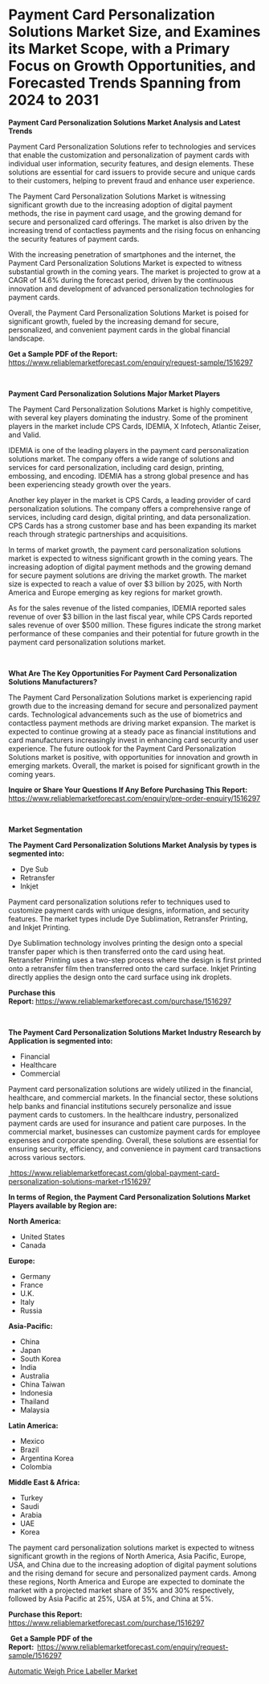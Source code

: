 <p><h1>Payment Card Personalization Solutions Market Size, and Examines its Market Scope, with a Primary Focus on Growth Opportunities, and Forecasted Trends Spanning from 2024 to 2031</h1></p><p><strong>Payment Card Personalization Solutions Market Analysis and Latest Trends</strong></p>
<p><p>Payment Card Personalization Solutions refer to technologies and services that enable the customization and personalization of payment cards with individual user information, security features, and design elements. These solutions are essential for card issuers to provide secure and unique cards to their customers, helping to prevent fraud and enhance user experience.</p><p>The Payment Card Personalization Solutions Market is witnessing significant growth due to the increasing adoption of digital payment methods, the rise in payment card usage, and the growing demand for secure and personalized card offerings. The market is also driven by the increasing trend of contactless payments and the rising focus on enhancing the security features of payment cards.</p><p>With the increasing penetration of smartphones and the internet, the Payment Card Personalization Solutions Market is expected to witness substantial growth in the coming years. The market is projected to grow at a CAGR of 14.6% during the forecast period, driven by the continuous innovation and development of advanced personalization technologies for payment cards.</p><p>Overall, the Payment Card Personalization Solutions Market is poised for significant growth, fueled by the increasing demand for secure, personalized, and convenient payment cards in the global financial landscape.</p></p>
<p><strong>Get a Sample PDF of the Report:&nbsp;</strong> <a href="https://www.reliablemarketforecast.com/enquiry/request-sample/1516297">https://www.reliablemarketforecast.com/enquiry/request-sample/1516297</a></p>
<p>&nbsp;</p>
<p><strong>Payment Card Personalization Solutions Major Market Players</strong></p>
<p><p>The Payment Card Personalization Solutions Market is highly competitive, with several key players dominating the industry. Some of the prominent players in the market include CPS Cards, IDEMIA, X Infotech, Atlantic Zeiser, and Valid.</p><p>IDEMIA is one of the leading players in the payment card personalization solutions market. The company offers a wide range of solutions and services for card personalization, including card design, printing, embossing, and encoding. IDEMIA has a strong global presence and has been experiencing steady growth over the years.</p><p>Another key player in the market is CPS Cards, a leading provider of card personalization solutions. The company offers a comprehensive range of services, including card design, digital printing, and data personalization. CPS Cards has a strong customer base and has been expanding its market reach through strategic partnerships and acquisitions.</p><p>In terms of market growth, the payment card personalization solutions market is expected to witness significant growth in the coming years. The increasing adoption of digital payment methods and the growing demand for secure payment solutions are driving the market growth. The market size is expected to reach a value of over $3 billion by 2025, with North America and Europe emerging as key regions for market growth.</p><p>As for the sales revenue of the listed companies, IDEMIA reported sales revenue of over $3 billion in the last fiscal year, while CPS Cards reported sales revenue of over $500 million. These figures indicate the strong market performance of these companies and their potential for future growth in the payment card personalization solutions market.</p></p>
<p>&nbsp;</p>
<p><strong>What Are The Key Opportunities For Payment Card Personalization Solutions Manufacturers?</strong></p>
<p><p>The Payment Card Personalization Solutions market is experiencing rapid growth due to the increasing demand for secure and personalized payment cards. Technological advancements such as the use of biometrics and contactless payment methods are driving market expansion. The market is expected to continue growing at a steady pace as financial institutions and card manufacturers increasingly invest in enhancing card security and user experience. The future outlook for the Payment Card Personalization Solutions market is positive, with opportunities for innovation and growth in emerging markets. Overall, the market is poised for significant growth in the coming years.</p></p>
<p><strong>Inquire or Share Your Questions If Any Before Purchasing This Report:</strong> <a href="https://www.reliablemarketforecast.com/enquiry/pre-order-enquiry/1516297">https://www.reliablemarketforecast.com/enquiry/pre-order-enquiry/1516297</a></p>
<p>&nbsp;</p>
<p><strong>Market Segmentation</strong></p>
<p><strong>The Payment Card Personalization Solutions Market Analysis by types is segmented into:</strong></p>
<p><ul><li>Dye Sub</li><li>Retransfer</li><li>Inkjet</li></ul></p>
<p><p>Payment card personalization solutions refer to techniques used to customize payment cards with unique designs, information, and security features. The market types include Dye Sublimation, Retransfer Printing, and Inkjet Printing. </p><p>Dye Sublimation technology involves printing the design onto a special transfer paper which is then transferred onto the card using heat. Retransfer Printing uses a two-step process where the design is first printed onto a retransfer film then transferred onto the card surface. Inkjet Printing directly applies the design onto the card surface using ink droplets.</p></p>
<p><strong>Purchase this Report:&nbsp;</strong><a href="https://www.reliablemarketforecast.com/purchase/1516297">https://www.reliablemarketforecast.com/purchase/1516297</a></p>
<p>&nbsp;</p>
<p><strong>The Payment Card Personalization Solutions Market Industry Research by Application is segmented into:</strong></p>
<p><ul><li>Financial</li><li>Healthcare</li><li>Commercial</li></ul></p>
<p><p>Payment card personalization solutions are widely utilized in the financial, healthcare, and commercial markets. In the financial sector, these solutions help banks and financial institutions securely personalize and issue payment cards to customers. In the healthcare industry, personalized payment cards are used for insurance and patient care purposes. In the commercial market, businesses can customize payment cards for employee expenses and corporate spending. Overall, these solutions are essential for ensuring security, efficiency, and convenience in payment card transactions across various sectors.</p></p>
<p><a href="https://www.reliablemarketforecast.com/global-payment-card-personalization-solutions-market-r1516297">&nbsp;https://www.reliablemarketforecast.com/global-payment-card-personalization-solutions-market-r1516297</a></p>
<p><strong>In terms of Region, the Payment Card Personalization Solutions Market Players available by Region are:</strong></p>
<p>
    <p> <strong> North America: </strong>
        <ul>
            <li>United States</li>
            <li>Canada</li>
        </ul>
        </p> 
    <p> <strong> Europe: </strong>
        <ul>
            <li>Germany</li>
            <li>France</li>
            <li>U.K.</li>
            <li>Italy</li>
            <li>Russia</li>
        </ul>
        </p> 
    <p> <strong> Asia-Pacific: </strong>
        <ul>
            <li>China</li>
            <li>Japan</li>
            <li>South Korea</li>
            <li>India</li>
            <li>Australia</li>
            <li>China Taiwan</li>
            <li>Indonesia</li>
            <li>Thailand</li>
            <li>Malaysia</li>
        </ul>
        </p> 
    <p> <strong> Latin America: </strong>
        <ul>
            <li>Mexico</li>
            <li>Brazil</li>
            <li>Argentina Korea</li>
            <li>Colombia</li>
        </ul>
        </p> 
    <p> <strong> Middle East & Africa: </strong>
        <ul>
            <li>Turkey</li>
            <li>Saudi</li>
            <li>Arabia</li>
            <li>UAE</li>
            <li>Korea</li>
        </ul>
    </p>
    </p>
<p><p>The payment card personalization solutions market is expected to witness significant growth in the regions of North America, Asia Pacific, Europe, USA, and China due to the increasing adoption of digital payment solutions and the rising demand for secure and personalized payment cards. Among these regions, North America and Europe are expected to dominate the market with a projected market share of 35% and 30% respectively, followed by Asia Pacific at 25%, USA at 5%, and China at 5%.</p></p>
<p><strong>Purchase this Report: </strong><a href="https://www.reliablemarketforecast.com/purchase/1516297">https://www.reliablemarketforecast.com/purchase/1516297</a></p>
<p>&nbsp;<strong>Get a Sample PDF of the Report:&nbsp;&nbsp;</strong><a href="https://www.reliablemarketforecast.com/enquiry/request-sample/1516297">https://www.reliablemarketforecast.com/enquiry/request-sample/1516297</a></p>
<p><strong></strong></p>
<p><p><a href="https://github.com/Shjsi3663/Market-Research-Report-List-1/blob/main/automatic-weigh-price-labeller-market.md">Automatic Weigh Price Labeller Market</a></p></p>
